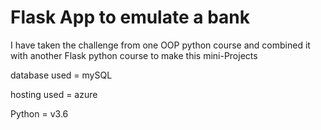 #  Flask App to emulate a bank

I have taken the challenge from one OOP python course and combined it with another Flask python course to make this mini-Projects

database used = mySQL

hosting used = azure

Python = v3.6
